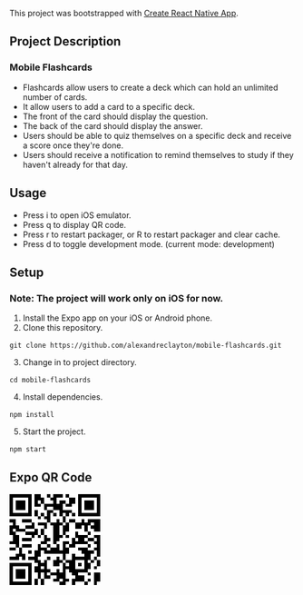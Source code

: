 This project was bootstrapped with [Create React Native App](https://github.com/react-community/create-react-native-app).

## Project Description
### Mobile Flashcards

* Flashcards allow users to create a deck which can hold an unlimited number of cards.
* It allow users to add a card to a specific deck.
* The front of the card should display the question.
* The back of the card should display the answer.
* Users should be able to quiz themselves on a specific deck and receive a score once they're done.
* Users should receive a notification to remind themselves to study if they haven't already for that day.

## Usage

* Press i to open iOS emulator.
* Press q to display QR code.
* Press r to restart packager, or R to restart packager and clear cache.
* Press d to toggle development mode. (current mode: development)

## Setup
### Note: The project will work only on iOS for now.
1. Install the Expo app on your iOS or Android phone.
2. Clone this repository. 
  ```
  git clone https://github.com/alexandreclayton/mobile-flashcards.git
  ```
3. Change in to project directory.
  ```
  cd mobile-flashcards
  ```
4. Install dependencies.
  ```
  npm install
  ```
5. Start the project.
  ```
  npm start
  ```
## Expo QR Code
![Expo QR Code](https://raw.githubusercontent.com/alexandreclayton/mobile-flashcards/master/expo-qr-code.png)